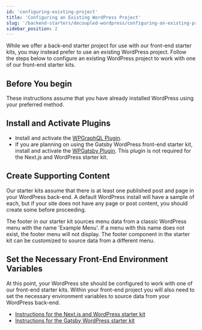```yaml
---
id: 'configuring-existing-project'
title: 'Configuring an Existing WordPress Project'
slug: '/backend-starters/decoupled-wordpress/configuring-an-existing-project'
sidebar_position: 2
---
```


While we offer a back-end starter project for use with our front-end starter kits,
you may instead prefer to use an existing WordPress project. Follow the steps
below to configure an existing WordPress project to work with one of our
front-end starter kits.

## Before You begin

These instructions assume that you have already installed WordPress using your
preferred method.

## Install and Activate Plugins

- Install and activate the [WPGraphQL Plugin](https://wordpress.org/plugins/wp-graphql/).
- If you are planning on using the Gatsby WordPress front-end starter kit,
install and activate the [WPGatsby Plugin](https://wordpress.org/plugins/wp-gatsby/).
This plugin is not required for the Next.js and WordPress starter kit.
## Create Supporting Content

Our starter kits assume that there is at least one published post and page in your
WordPress back-end. A default WordPress install will have a sample of each, but
if your site does not have any page or post content, you should create some
before proceeding.

The footer in our starter kit sources menu data from a classic WordPress menu
with the name 'Example Menu'. If a menu with this name does not exist, the
footer menu will not display. The footer component in the starter kit can be
customized to source data from a different menu.

## Set the Necessary Front-End Environment Variables

At this point, your WordPress site should be configured to work with one of our
front-end starter kits. Within your front-end project you will also need to set
the necessary environment variables to source data from your WordPress back-end.

* [Instructions for the Next.js and WordPress starter kit](/docs/Frontend%20Starters/Next.js/Next.js%20+%20WordPress/Setting%20Environment%20Variables)
* [Instructions for the Gatsby WordPress starter kit](docs/Frontend%20Starters/Gatsby%20WordPress/Setting%20Environment%20Variables)